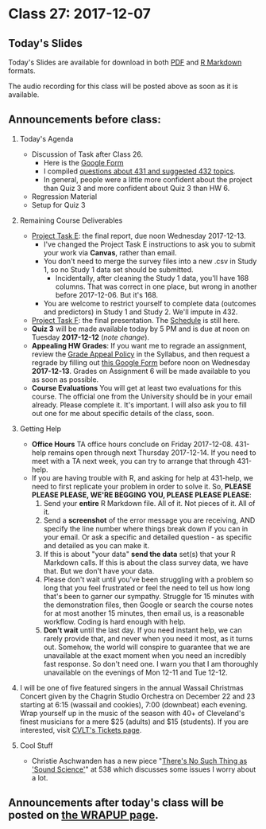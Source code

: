 # Class 27: 2017-12-07

## Today's Slides

Today's Slides are available for download in both [PDF](https://github.com/THOMASELOVE/431slides/blob/master/class_27/431_2017_class-27-slides.pdf) and [R Markdown](https://github.com/THOMASELOVE/431slides/blob/master/class_27/431_2017_class-27-slides.Rmd) formats. 

The audio recording for this class will be posted above as soon as it is available.

## Announcements before class:

1. Today's Agenda
    - Discussion of Task after Class 26. 
        - Here is the [Google Form](https://goo.gl/forms/0YAdfGQIufanWSnG2) 
        - I compiled [questions about 431 and suggested 432 topics](https://github.com/THOMASELOVE/431slides/blob/master/class_27/taskafter26.md).
        - In general, people were a little more confident about the project than Quiz 3 and more confident about Quiz 3 than HW 6.
    - Regression Material
    - Setup for Quiz 3
     
2. Remaining Course Deliverables
    - [Project Task E](https://github.com/THOMASELOVE/431project/tree/master/TaskE): the final report, due noon Wednesday 2017-12-13.
        - I've changed the Project Task E instructions to ask you to submit your work via **Canvas**, rather than email.
        - You don't need to merge the survey files into a new .csv in Study 1, so no Study 1 data set should be submitted.
            - Incidentally, after cleaning the Study 1 data, you'll have 168 columns. That was correct in one place, but wrong in another before 2017-12-06. But it's 168.
        - You are welcome to restrict yourself to complete data (outcomes and predictors) in Study 1 and Study 2. We'll impute in 432.
    - [Project Task F](https://github.com/THOMASELOVE/431project/tree/master/TaskF): the final presentation. The [Schedule](https://github.com/THOMASELOVE/431project/blob/master/TaskF/SCHEDULE.md) is still here.
    - **Quiz 3** will be made available today by 5 PM and is due at noon on Tuesday **2017-12-12** (*note change*). 
    - **Appealing HW Grades**: If you want me to regrade an assignment, review the [Grade Appeal Policy](https://thomaselove.github.io/431syllabus/general-course-policies.html#grade-appeal-policy---wait-until-december) in the Syllabus, and then request a regrade by filling out [this Google Form](https://goo.gl/forms/v5zBIuGnrLkbiuXU2) before noon on Wednesday **2017-12-13**. Grades on Assignment 6 will be made available to you as soon as possible.
    - **Course Evaluations** You will get at least two evaluations for this course. The official one from the University should be in your email already. Please complete it. It's important. I will also ask you to fill out one for me about specific details of the class, soon. 

3. Getting Help
    - **Office Hours** TA office hours conclude on Friday 2017-12-08. 431-help remains open through next Thursday 2017-12-14. If you need to meet with a TA next week, you can try to arrange that through 431-help.
    - If you are having trouble with R, and asking for help at 431-help, we need to first replicate your problem in order to solve it. So, **PLEASE PLEASE PLEASE, WE'RE BEGGING YOU, PLEASE PLEASE PLEASE**:
        1. Send your **entire** R Markdown file. All of it. Not pieces of it. All of it.
        2. Send a **screenshot** of the error message you are receiving, AND specify the line number where things break down if you can in your email. Or ask a specific and detailed question - as specific and detailed as you can make it.
        3. If this is about "your data" **send the data** set(s) that your R Markdown calls. If this is about the class survey data, we have that. But we don't have your data.
        4. Please don't wait until you've been struggling with a problem so long that you feel frustrated or feel the need to tell us how long that's been to garner our sympathy. Struggle for 15 minutes with the demonstration files, then Google or search the course notes for at most another 15 minutes, then email us, is a reasonable workflow. Coding is hard enough with help.
        5. **Don't wait** until the last day. If you need instant help, we can rarely provide that, and never when you need it most, as it turns out. Somehow, the world will conspire to guarantee that we are  unavailable at the exact moment when you need an incredibly fast response. So don't need one. I warn you that I am thoroughly unavailable on the evenings of Mon 12-11 and Tue 12-12.

4. I will be one of five featured singers in the annual Wassail Christmas Concert given by the Chagrin Studio Orchestra on December 22 and 23 starting at 6:15 (wassail and cookies), 7:00 (downbeat) each evening. Wrap yourself up in the music of the season with 40+ of Cleveland's finest musicians for a mere $25 (adults) and $15 (students). If you are interested, visit [CVLT's Tickets page](https://app.arts-people.com/index.php?show=81251). 

5. Cool Stuff
    - Christie Aschwanden has a new piece "[There's No Such Thing as 'Sound Science'](https://fivethirtyeight.com/features/the-easiest-way-to-dismiss-good-science-demand-sound-science/?ex_cid=story-twitter)" at 538 which discusses some issues I worry about a lot.

## Announcements after today's class will be posted on [the WRAPUP page](https://github.com/THOMASELOVE/431slides/tree/master/wrapup).

